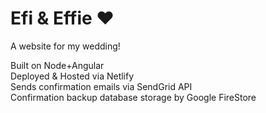 # Efi & Effie ♥

A website for my wedding!<br />

Built on Node+Angular<br />
Deployed & Hosted via Netlify<br />
Sends confirmation emails via SendGrid API<br />
Confirmation backup database storage by Google FireStore<br /><br />
